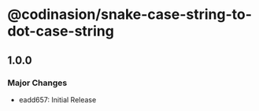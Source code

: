 # @codinasion/snake-case-string-to-dot-case-string

## 1.0.0

### Major Changes

- eadd657: Initial Release
